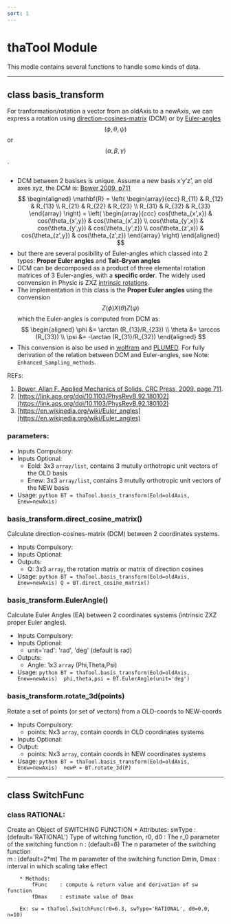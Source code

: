 ```yaml
---
sort: 1
---
```


# thaTool Module

This modle contains several functions to handle some kinds of data.

-----------------------------------------
## class basis_transform

For tranformation/rotation a vector from an oldAxis to a newAxis, we can express a rotation using [direction-cosines-matrix](https://en.wikiversity.org/wiki/PlanetPhysics/Direction_Cosine_Matrix) (DCM) or by [Euler-angles](https://en.wikipedia.org/wiki/Euler_angles) $$(\phi,\theta,\psi)$$ or $$(\alpha,\beta,\gamma)$$. <br>
```note
```
- DCM between 2 basises is unique. Assume a new basis x’y’z’, an old axes xyz, the DCM is: [Bower 2009, p711](http://solidmechanics.org/Text/AppendixA/AppendixA.php)
		$$
		\begin{aligned}
			\mathbf{R} = \left( \begin{array}{ccc}
				R_{11} & R_{12} & R_{13} \\
				R_{21} & R_{22} & R_{23} \\
				R_{31} & R_{32} & R_{33} 
			\end{array} \right)
			= \left( \begin{array}{ccc}
				cos(\theta_{x',x}) & cos(\theta_{x',y}) & cos(\theta_{x',z}) \\
				cos(\theta_{y',x}) & cos(\theta_{y',y}) & cos(\theta_{y',z}) \\
				cos(\theta_{z',x}) & cos(\theta_{z',y}) & cos(\theta_{z',z}) 
			\end{array} \right)
		\end{aligned}
		$$
- but there are several posibility of Euler-angles which classed into 2 types: **Proper Euler angles** and **Tait–Bryan angles**
- DCM can be decomposed as a product of three elemental rotation matrices of 3 Euler-angles, with a **specific order**. The widely used convension in Physic is ZXZ [intrinsic rotations](https://en.wikipedia.org/wiki/Euler_angles#Conventions_by_intrinsic_rotations).
- The implementation in this class is the **Proper Euler angles** using the convension $$Z(\phi)X(\theta)Z(\psi)$$ which the Euler-angles is computed from DCM as:
		$$
		\begin{aligned}
			\phi &= \arctan (R_{13}/R_{23}) \\
			\theta &= \arccos (R_{33}) \\
			\psi &= -\arctan (R_{31}/R_{32})
		\end{aligned}
		$$
- This convension is also be used in [wolfram](https://mathworld.wolfram.com/EulerAngles.html) and [PLUMED](https://www.plumed.org/doc-v2.7/user-doc/html/_f_c_c_u_b_i_c.html). For fully derivation of the relation between DCM and Euler-angles, see Note: `Enhanced_Sampling_methods`.

REFs:
1. [Bower, Allan F. Applied Mechanics of Solids. CRC Press, 2009. page 711](http://solidmechanics.org/Text/AppendixA/AppendixA.php).
2. [https://link.aps.org/doi/10.1103/PhysRevB.92.180102](https://link.aps.org/doi/10.1103/PhysRevB.92.180102)
3. [https://en.wikipedia.org/wiki/Euler_angles](https://en.wikipedia.org/wiki/Euler_angles)


### parameters:
* Inputs Compulsory: 
* Inputs Optional: 
  	- Eold: 3x3 `array/list`, contains 3 mutully orthotropic unit vectors of the OLD basis 
  	- Enew: 3x3 `array/list`, contains 3 mutully orthotropic unit vectors of the NEW basis
* Usage: 
		```python
			BT = thaTool.basis_transform(Eold=oldAxis, Enew=newAxis)
		```

### basis_transform.direct_cosine_matrix()
Calculate direction-cosines-matrix (DCM) between 2 coordinates systems.
* Inputs Compulsory: 
* Inputs Optional:
* Outputs: 
  	- Q: 3x3 `array`, the rotation matrix or matrix of direction cosines
* Usage: 
		```python
			BT = thaTool.basis_transform(Eold=oldAxis, Enew=newAxis)
			Q = BT.direct_cosine_matrix()
		```

### basis_transform.EulerAngle()
Calculate Euler Angles (EA) between 2 coordinates systems (intrinsic ZXZ proper Euler angles).
* Inputs Compulsory: 
* Inputs Optional:
  	- unit='rad': 'rad', 'deg'      (default is rad)
* Outputs: 
  	- Angle: 1x3 `array` (Phi,Theta,Psi)
* Usage: 
		```python
			BT = thaTool.basis_transform(Eold=oldAxis, Enew=newAxis) 
			phi,theta,psi = BT.EulerAngle(unit='deg')
		```

### basis_transform.rotate_3d(points)
Rotate a set of points (or set of vectors) from a OLD-coords to NEW-coords
* Inputs Compulsory:
	- points: Nx3 `array`, contain coords in OLD coordinates systems
* Inputs Optional:
* Output:
	- points: Nx3 `array`, contain coords in NEW coordinates systems
* Usage: 
		```python
			BT = thaTool.basis_transform(Eold=oldAxis, Enew=newAxis) 
			newP = BT.rotate_3d(P)
		```

-----------------------------------------
## class SwitchFunc

### class RATIONAL:
Create an Object of SWITCHING FUNCTION
		* Attributes:
			swType       : (default='RATIONAL') Type of witching function, 
			r0, d0       : The r_0 parameter of the switching function
			n            : (default=6) The n parameter of the switching function    
			m            : (default=2*m) The m parameter of the switching function 
			Dmin, Dmax   : interval in which scaling take effect
			
		* Methods:
			fFunc    : compute & return value and derivation of sw function
			fDmax    : estimate value of Dmax
			
		Ex: sw = thaTool.SwitchFunc(r0=6.3, swType='RATIONAL', d0=0.0, n=10)